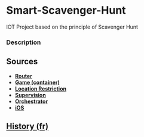# Smart-Scavenger-Hunt
IOT Project based on the principle of Scavenger Hunt

### Description


## Sources

- **[Router](https://github.com/afloury/Smart-Scavenger-Hunt-Router)**
- **[Game (container)](https://github.com/afloury/Smart-Scavenger-Hunt-Game)**
- **[Location Restriction](https://github.com/afloury/Smart-Scavenger-Hunt-Location-Restriction)**
- **[Supervision](https://github.com/afloury/Smart-Scavenger-Hunt-Supervision)**
- **[Orchestrator](Smart-Scavenger-Hunt-Orchestrator)**
- **[iOS](Smart-Scavenger-Hunt-iOS)**


## [History (fr)](https://github.com/afloury/Smart-Scavenger-Hunt/blob/master/HISTORY.md)

